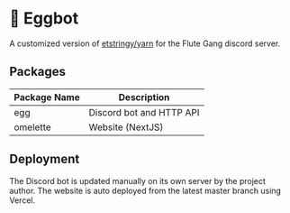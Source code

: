 # 🥚 Eggbot

A customized version of [etstringy/yarn](https://github.com/etstringy/yarn) for the Flute Gang discord server.

## Packages
| Package Name  | Description 
| -             | -
| egg           | Discord bot and HTTP API
| omelette      | Website (NextJS)

## Deployment
The Discord bot is updated manually on its own server by the project author.
The website is auto deployed from the latest master branch using Vercel.